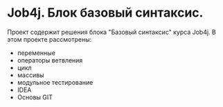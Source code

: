 # Job4j. Блок базовый синтаксис.
Проект содержит решения блока "Базовый синтаксис" курса Job4j.
В этом проекте рассмотрены: 
- переменные
- операторы ветвления
- цикл
- массивы
- модульное тестирование
- IDEA
- Основы GIT
